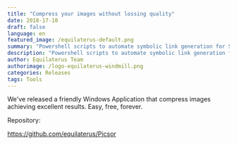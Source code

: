 ```yaml
---
title: "Compress your images without lossing quality" 
date: 2018-17-10
draft: false
language: en
featured_image: /equilaterus-default.png
summary: "Powershell scripts to automate symbolic link generation for SSD units on Windows."
description: "Powershell scripts to automate symbolic link generation for SSD units on Windows."
author: Equilaterus Team
authorimage: /logo-equilaterus-windmill.png
categories: Releases
tags: Tools
---
```


We've released a friendly Windows Application that compress images achieving excellent results. Easy, free, forever. 

Repository:

https://github.com/equilaterus/Picsor 
